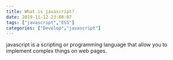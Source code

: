 ```yaml
---
title: What is javascript?
date: 2019-11-12 23:08:07
tags: ["javascript","ES5"]
categories: ["Develop","javascript"]
---
```


javascript is a scripting or programming language that allow you to implement complex things on web pages.
<!-- exerpt -->
